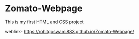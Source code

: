 # Zomato-Webpage
This is my first HTML and CSS project

weblink-  https://rohitgoswami883.github.io/Zomato-Webpage/
